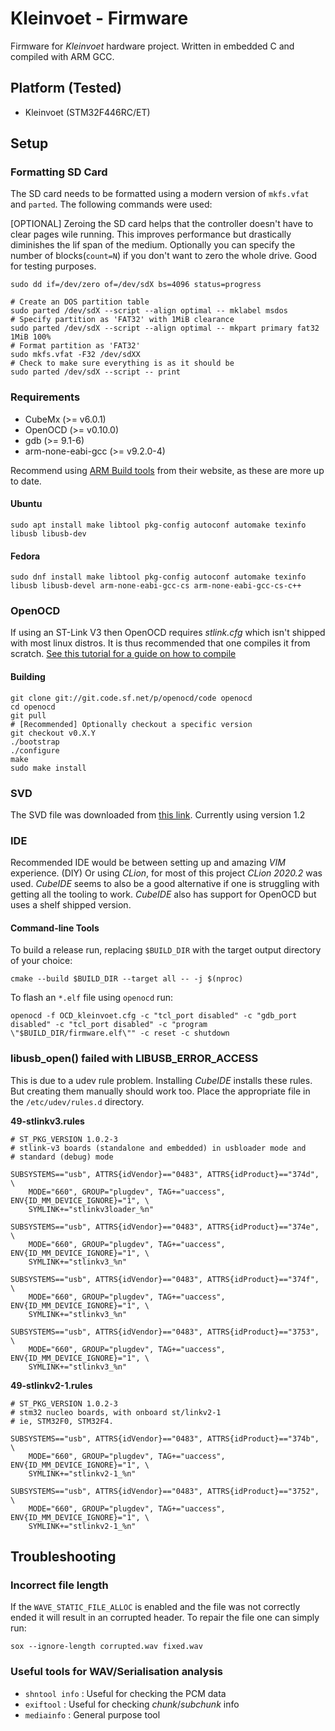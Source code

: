 # Kleinvoet - Firmware
Firmware for _Kleinvoet_ hardware project. Written in embedded C and compiled
with ARM GCC.

## Platform (Tested)
- Kleinvoet (STM32F446RC/ET)

## Setup
### Formatting SD Card
The SD card needs to be formatted using a modern version of `mkfs.vfat` and
`parted`. The following commands were used:

[OPTIONAL]
Zeroing the SD card helps that the controller doesn't have to clear pages wile
running. This improves performance but drastically diminishes the lif span of
the medium. Optionally you can specify the number of blocks(`count=N`) if you
don't want to zero the whole drive. Good for testing purposes.
```shell script
sudo dd if=/dev/zero of=/dev/sdX bs=4096 status=progress
```

```shell script
# Create an DOS partition table
sudo parted /dev/sdX --script --align optimal -- mklabel msdos
# Specify partition as 'FAT32' with 1MiB clearance
sudo parted /dev/sdX --script --align optimal -- mkpart primary fat32 1MiB 100%
# Format partition as 'FAT32'
sudo mkfs.vfat -F32 /dev/sdXX
# Check to make sure everything is as it should be
sudo parted /dev/sdX --script -- print
```

### Requirements
- CubeMx (>= v6.0.1)
- OpenOCD (>= v0.10.0)
- gdb (>= 9.1-6)
- arm-none-eabi-gcc (>= v9.2.0-4)

Recommend using [ARM Build tools](https://developer.arm.com/downloads/-/arm-gnu-toolchain-downloads) from their website, as these are more up to date.

#### Ubuntu
```shell script
sudo apt install make libtool pkg-config autoconf automake texinfo libusb libusb-dev
```

#### Fedora
```shell script
sudo dnf install make libtool pkg-config autoconf automake texinfo libusb libusb-devel arm-none-eabi-gcc-cs arm-none-eabi-gcc-cs-c++
```

### OpenOCD
If using an ST-Link V3 then OpenOCD requires _stlink.cfg_ which isn't shipped
with most linux distros. It is thus recommended that one compiles it from
scratch. [See this tutorial for a guide on how to compile](https://mbd.kleier.net/integrating-st-link-v3.html)

#### Building
```shell script
git clone git://git.code.sf.net/p/openocd/code openocd
cd openocd
git pull
# [Recommended] Optionally checkout a specific version
git checkout v0.X.Y
./bootstrap
./configure
make
sudo make install
```

### SVD
The SVD file was downloaded from
[this link](https://www.st.com/resource/en/svd/stm32f4_svd.zip).
Currently using version 1.2

### IDE
Recommended IDE would be between setting up and amazing _VIM_ experience. (DIY)
Or using _CLion_, for most of this project _CLion 2020.2_ was used. _CubeIDE_
seems to also be a good alternative if one is struggling with getting all the
tooling to work. _CubeIDE_ also has support for OpenOCD but uses a shelf shipped
version.

#### Command-line Tools
To build a release run, replacing `$BUILD_DIR` with the target output directory 
of your choice:
```shell
cmake --build $BUILD_DIR --target all -- -j $(nproc)
```
To flash an `*.elf` file using `openocd` run:
```shell
openocd -f OCD_kleinvoet.cfg -c "tcl_port disabled" -c "gdb_port disabled" -c "tcl_port disabled" -c "program \"$BUILD_DIR/firmware.elf\"" -c reset -c shutdown
```

### libusb_open() failed with LIBUSB_ERROR_ACCESS
This is due to a udev rule problem. Installing _CubeIDE_ installs these rules.
But creating them manually should work too. Place the appropriate file in the
`/etc/udev/rules.d` directory.

**49-stlinkv3.rules**
```
# ST_PKG_VERSION 1.0.2-3
# stlink-v3 boards (standalone and embedded) in usbloader mode and
# standard (debug) mode

SUBSYSTEMS=="usb", ATTRS{idVendor}=="0483", ATTRS{idProduct}=="374d", \
    MODE="660", GROUP="plugdev", TAG+="uaccess", ENV{ID_MM_DEVICE_IGNORE}="1", \
    SYMLINK+="stlinkv3loader_%n"

SUBSYSTEMS=="usb", ATTRS{idVendor}=="0483", ATTRS{idProduct}=="374e", \
    MODE="660", GROUP="plugdev", TAG+="uaccess", ENV{ID_MM_DEVICE_IGNORE}="1", \
    SYMLINK+="stlinkv3_%n"

SUBSYSTEMS=="usb", ATTRS{idVendor}=="0483", ATTRS{idProduct}=="374f", \
    MODE="660", GROUP="plugdev", TAG+="uaccess", ENV{ID_MM_DEVICE_IGNORE}="1", \
    SYMLINK+="stlinkv3_%n"

SUBSYSTEMS=="usb", ATTRS{idVendor}=="0483", ATTRS{idProduct}=="3753", \
    MODE="660", GROUP="plugdev", TAG+="uaccess", ENV{ID_MM_DEVICE_IGNORE}="1", \
    SYMLINK+="stlinkv3_%n"
```

**49-stlinkv2-1.rules**
```
# ST_PKG_VERSION 1.0.2-3
# stm32 nucleo boards, with onboard st/linkv2-1
# ie, STM32F0, STM32F4.

SUBSYSTEMS=="usb", ATTRS{idVendor}=="0483", ATTRS{idProduct}=="374b", \
    MODE="660", GROUP="plugdev", TAG+="uaccess", ENV{ID_MM_DEVICE_IGNORE}="1", \
    SYMLINK+="stlinkv2-1_%n"

SUBSYSTEMS=="usb", ATTRS{idVendor}=="0483", ATTRS{idProduct}=="3752", \
    MODE="660", GROUP="plugdev", TAG+="uaccess", ENV{ID_MM_DEVICE_IGNORE}="1", \
    SYMLINK+="stlinkv2-1_%n"
```

## Troubleshooting
### Incorrect file length
If the `WAVE_STATIC_FILE_ALLOC` is enabled and the file was not correctly ended
it will result in an corrupted header. To repair the file one can simply run:
```shell
sox --ignore-length corrupted.wav fixed.wav
```
### Useful tools for WAV/Serialisation analysis
- `shntool info` : Useful for checking the PCM data
- `exiftool` : Useful for checking _chunk_/_subchunk_ info
- `mediainfo` : General purpose tool